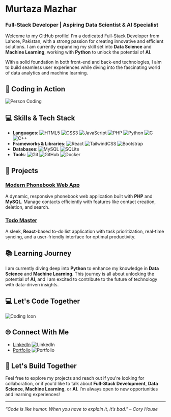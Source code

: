 # Murtaza Mazhar
### Full-Stack Developer | Aspiring Data Scientist & AI Specialist
Welcome to my GitHub profile! I'm a dedicated Full-Stack Developer from Lahore, Pakistan, with a strong passion for creating innovative and efficient solutions. I am currently expanding my skill set into **Data Science** and **Machine Learning**, working with **Python** to unlock the potential of **AI**.

With a solid foundation in both front-end and back-end technologies, I aim to build seamless user experiences while diving into the fascinating world of data analytics and machine learning.

## 🎥 Coding in Action
![Person Coding](https://media.giphy.com/media/Zql9JgAyjQbw/giphy.gif)  <!-- GIF from Giphy -->

## 💻 Skills & Tech Stack
- **Languages**: ![HTML5](https://img.shields.io/badge/HTML5-E34F26?style=flat-square&logo=html5&logoColor=white) ![CSS3](https://img.shields.io/badge/CSS3-1572B6?style=flat-square&logo=css3&logoColor=white) ![JavaScript](https://img.shields.io/badge/JavaScript-F7DF1E?style=flat-square&logo=javascript&logoColor=black) ![PHP](https://img.shields.io/badge/PHP-777BB4?style=flat-square&logo=php&logoColor=white) ![Python](https://img.shields.io/badge/Python-3776AB?style=flat-square&logo=python&logoColor=white) ![C](https://img.shields.io/badge/C-A8B9CC?style=flat-square&logo=c&logoColor=black) ![C++](https://img.shields.io/badge/C++-00599C?style=flat-square&logo=c%2B%2B&logoColor=white)
- **Frameworks & Libraries**: ![React](https://img.shields.io/badge/React-61DAFB?style=flat-square&logo=react&logoColor=black) ![TailwindCSS](https://img.shields.io/badge/TailwindCSS-06B6D4?style=flat-square&logo=tailwindcss&logoColor=white) ![Bootstrap](https://img.shields.io/badge/Bootstrap-563D7C?style=flat-square&logo=bootstrap&logoColor=white)
- **Databases**: ![MySQL](https://img.shields.io/badge/MySQL-4479A1?style=flat-square&logo=mysql&logoColor=white) ![SQLite](https://img.shields.io/badge/SQLite-003B57?style=flat-square&logo=sqlite&logoColor=white)
- **Tools**: ![Git](https://img.shields.io/badge/Git-F05032?style=flat-square&logo=git&logoColor=white) ![GitHub](https://img.shields.io/badge/GitHub-181717?style=flat-square&logo=github&logoColor=white) ![Docker](https://img.shields.io/badge/Docker-2496ED?style=flat-square&logo=docker&logoColor=white)

## 🚀 Projects
### [Modern Phonebook Web App](http://phonebook-murtaza008.free.nf/registration/register.php)
A dynamic, responsive phonebook web application built with **PHP** and **MySQL**. Manage contacts efficiently with features like contact creation, deletion, and search.

### [Todo Master](https://murtaza008.github.io/todo-react-app/)
A sleek, **React**-based to-do list application with task prioritization, real-time syncing, and a user-friendly interface for optimal productivity.

## 📚 Learning Journey
I am currently diving deep into **Python** to enhance my knowledge in **Data Science** and **Machine Learning**. This journey is all about unlocking the potential of **AI**, and I am excited to contribute to the future of technology with data-driven insights.

## 💻 Let's Code Together
![Coding Icon](https://img.shields.io/badge/Code-Let's%20Build%20Together-0073e6?style=flat-square&logo=code&logoColor=white)

## 🌐 Connect With Me
- [LinkedIn](https://www.linkedin.com/in/murtaza-mazhar-31a083288) ![LinkedIn](https://img.shields.io/badge/LinkedIn-0A66C2?style=flat-square&logo=linkedin&logoColor=white)
- [Portfolio](https://murtaza008.github.io/Portfolio/) ![Portfolio](https://img.shields.io/badge/Portfolio-000000?style=flat-square&logo=githubpages&logoColor=white)

## 🌱 Let's Build Together
Feel free to explore my projects and reach out if you're looking for collaboration, or if you'd like to talk about **Full-Stack Development**, **Data Science**, **Machine Learning**, or **AI**. I’m always open to new opportunities and learning experiences!

---
*“Code is like humor. When you have to explain it, it’s bad.” – Cory House*
